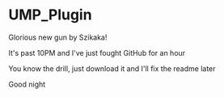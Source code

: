 # UMP_Plugin

Glorious new gun by Szikaka!

It's past 10PM and I've just fought GitHub for an hour

You know the drill, just download it and I'll fix the readme later

Good night
